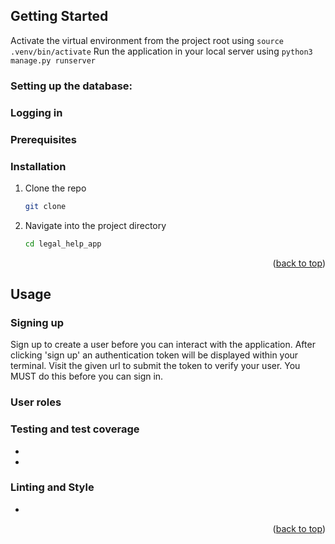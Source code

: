 ## Getting Started

Activate the virtual environment from the project root using `source .venv/bin/activate`
Run the application in your local server using `python3 manage.py runserver`

### Setting up the database:


### Logging in


### Prerequisites


### Installation

1. Clone the repo
   ```sh
   git clone 
   ```
2. Navigate into the project directory
   ```sh
   cd legal_help_app 
   ```

<p align="right">(<a href="#readme-top">back to top</a>)</p>



## Usage

### Signing up 
Sign up to create a user before you can interact with the application. After clicking 'sign up' an authentication token will be displayed within your terminal. Visit the given url to submit the token to verify your user. You MUST do this before you can sign in. 

### User roles


### Testing and test coverage
- 
 
- 

### Linting and Style
- 
<p align="right">(<a href="#readme-top">back to top</a>)</p>

